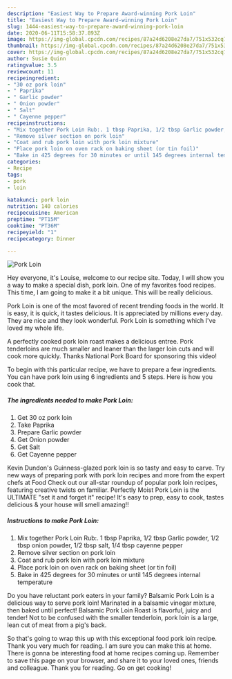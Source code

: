 ```yaml
---
description: "Easiest Way to Prepare Award-winning Pork Loin"
title: "Easiest Way to Prepare Award-winning Pork Loin"
slug: 1444-easiest-way-to-prepare-award-winning-pork-loin
date: 2020-06-11T15:58:37.893Z
image: https://img-global.cpcdn.com/recipes/87a24d6208e27da7/751x532cq70/pork-loin-recipe-main-photo.jpg
thumbnail: https://img-global.cpcdn.com/recipes/87a24d6208e27da7/751x532cq70/pork-loin-recipe-main-photo.jpg
cover: https://img-global.cpcdn.com/recipes/87a24d6208e27da7/751x532cq70/pork-loin-recipe-main-photo.jpg
author: Susie Quinn
ratingvalue: 3.5
reviewcount: 11
recipeingredient:
- "30 oz pork loin"
- " Paprika"
- " Garlic powder"
- " Onion powder"
- " Salt"
- " Cayenne pepper"
recipeinstructions:
- "Mix together Pork Loin Rub:. 1 tbsp Paprika, 1/2 tbsp Garlic powder, 1/2 tbsp onion powder, 1/2 tbsp salt, 1/4 tbsp cayenne pepper"
- "Remove silver section on pork loin"
- "Coat and rub pork loin with pork loin mixture"
- "Place pork loin on oven rack on baking sheet (or tin foil)"
- "Bake in 425 degrees for 30 minutes or until 145 degrees internal temperature"
categories:
- Recipe
tags:
- pork
- loin

katakunci: pork loin 
nutrition: 140 calories
recipecuisine: American
preptime: "PT15M"
cooktime: "PT36M"
recipeyield: "1"
recipecategory: Dinner

---
```



![Pork Loin](https://img-global.cpcdn.com/recipes/87a24d6208e27da7/751x532cq70/pork-loin-recipe-main-photo.jpg)

Hey everyone, it's Louise, welcome to our recipe site. Today, I will show you a way to make a special dish, pork loin. One of my favorites food recipes. This time, I am going to make it a bit unique. This will be really delicious.

Pork Loin is one of the most favored of recent trending foods in the world. It is easy, it is quick, it tastes delicious. It is appreciated by millions every day. They are nice and they look wonderful. Pork Loin is something which I've loved my whole life.

A perfectly cooked pork loin roast makes a delicious entree. Pork tenderloins are much smaller and leaner than the larger loin cuts and will cook more quickly. Thanks National Pork Board for sponsoring this video!


To begin with this particular recipe, we have to prepare a few ingredients. You can have pork loin using 6 ingredients and 5 steps. Here is how you cook that.

<!--inarticleads1-->

##### The ingredients needed to make Pork Loin:

1. Get 30 oz pork loin
1. Take  Paprika
1. Prepare  Garlic powder
1. Get  Onion powder
1. Get  Salt
1. Get  Cayenne pepper


Kevin Dundon&#39;s Guinness-glazed pork loin is so tasty and easy to carve. Try new ways of preparing pork with pork loin recipes and more from the expert chefs at Food Check out our all-star roundup of popular pork loin recipes, featuring creative twists on familiar. Perfectly Moist Pork Loin is the ULTIMATE &#34;set it and forget it&#34; recipe! It&#39;s easy to prep, easy to cook, tastes delicious &amp; your house will smell amazing!! 

<!--inarticleads2-->

##### Instructions to make Pork Loin:

1. Mix together Pork Loin Rub:. 1 tbsp Paprika, 1/2 tbsp Garlic powder, 1/2 tbsp onion powder, 1/2 tbsp salt, 1/4 tbsp cayenne pepper
1. Remove silver section on pork loin
1. Coat and rub pork loin with pork loin mixture
1. Place pork loin on oven rack on baking sheet (or tin foil)
1. Bake in 425 degrees for 30 minutes or until 145 degrees internal temperature


Do you have reluctant pork eaters in your family? Balsamic Pork Loin is a delicious way to serve pork loin! Marinated in a balsamic vinegar mixture, then baked until perfect! Balsamic Pork Loin Roast is flavorful, juicy and tender! Not to be confused with the smaller tenderloin, pork loin is a large, lean cut of meat from a pig&#39;s back. 

So that's going to wrap this up with this exceptional food pork loin recipe. Thank you very much for reading. I am sure you can make this at home. There is gonna be interesting food at home recipes coming up. Remember to save this page on your browser, and share it to your loved ones, friends and colleague. Thank you for reading. Go on get cooking!
